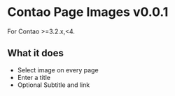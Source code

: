 # Contao Page Images v0.0.1

For Contao >=3.2.x,<4.

## What it does

* Select image on every page
* Enter a title
* Optional Subtitle and link
